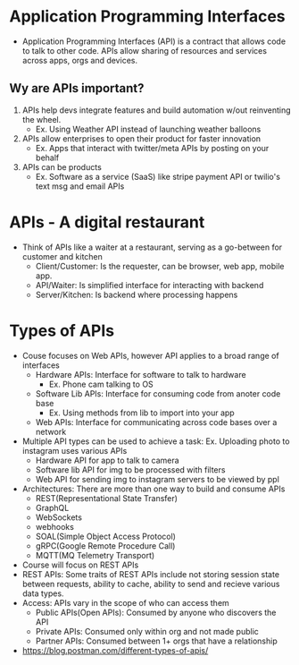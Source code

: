 # Application Programming Interfaces
- Application Programming Interfaces (API) is a contract that allows code to talk to other code. APIs allow sharing 
  of resources and services across apps, orgs and devices.
## Wy are APIs important?
1. APIs help devs integrate features and build automation w/out reinventing the wheel.
    - Ex. Using Weather API instead of launching weather balloons
2. APIs allow enterprises to open their product for faster innovation
    - Ex. Apps that interact with twitter/meta APIs by posting on your behalf
3. APIs can be products 
    - Ex. Software as a service (SaaS) like stripe payment API or twilio's text msg and email APIs
# APIs - A digital restaurant
- Think of APIs like a waiter at a restaurant, serving as a go-between for customer and kitchen
    - Client/Customer: Is the requester, can be browser, web app, mobile app. 
    - API/Waiter: Is simplified interface for interacting with backend
    - Server/Kitchen: Is backend where processing happens
# Types of APIs
- Couse focuses on Web APIs, however API applies to a broad range of interfaces
    - Hardware APIs: Interface for software to talk to hardware
        - Ex. Phone cam talking to OS
    - Software Lib APIs: Interface for consuming code from anoter code base
        - Ex. Using methods from lib to import into your app
    - Web APIs: Interface for communicating across code bases over a network
- Multiple API types can be used to achieve a task: Ex. Uploading photo to instagram uses various APIs
    - Hardware API for app to talk to camera
    - Software lib API for img to be processed with filters
    - Web API for sending img to instagram servers to be viewed by ppl
- Architectures: There are more than one way to build and consume APIs
    - REST(Representational State Transfer)
    - GraphQL
    - WebSockets
    - webhooks
    - SOAL(Simple Object Access Protocol)
    - gRPC(Google Remote Procedure Call)
    - MQTT(MQ Telemetry Transport)
- Course will focus on REST APIs
- REST APIs: Some traits of REST APIs include not storing session state between requests, ability to cache, ability to send
  and recieve various data types.
- Access: APIs vary in the scope of who can access them
    - Public APIs(Open APIs): Consumed by anyone who discovers the API
    - Private APIs: Consumed only within org and not made public
    - Partner APIs: Consumed between 1+ orgs that have a relationship
- https://blog.postman.com/different-types-of-apis/
